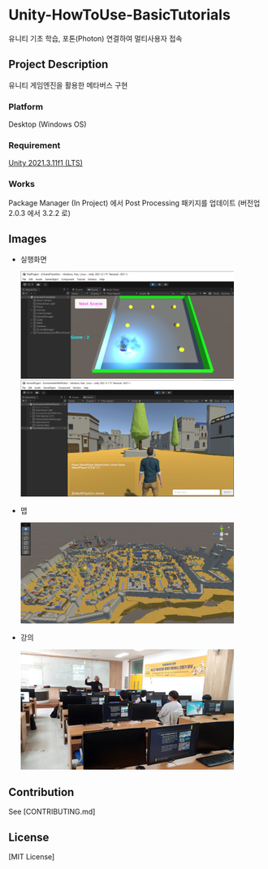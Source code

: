 # Unity-HowToUse-BasicTutorials
유니티 기초 학습, 포톤(Photon) 연결하여 멀티사용자 접속

## Project Description

유니티 게임엔진을 활용한 메타버스 구현

### Platform
  Desktop (Windows OS)
  
### Requirement

[Unity 2021.3.11f1 (LTS)](https://unity3d.com/unity/qa/lts-releases?version=2021.3)

### Works

Package Manager (In Project) 에서 Post Processing 패키지를 업데이트 (버전업 2.0.3 에서 3.2.2 로)

## Images

* 실행화면

    <img src="Docs/실행화면1.png" style="width:420px"></img>
    <img src="Docs/PhotonView.png" style="width:420px"></img>

* 맵

    <img src="Docs/Map-크로아티아듀브로브릭.png" style="width:420px"></img>
    
* 강의

    <img src="Docs/강의중사진.jpg" style="width:420px"></img>
    
## Contribution

See [CONTRIBUTING.md]

## License

[MIT License]

